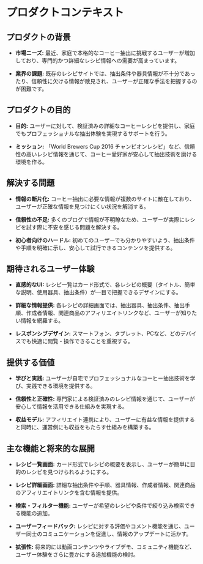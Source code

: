 # プロダクトコンテキスト

## プロダクトの背景

- **市場ニーズ:**
  最近、家庭で本格的なコーヒー抽出に挑戦するユーザーが増加しており、専門的かつ詳細なレシピ情報への需要が高まっています。

- **業界の課題:**
  既存のレシピサイトでは、抽出条件や器具情報が不十分であったり、信頼性に欠ける情報が散見され、ユーザーが正確な手法を把握するのが困難です。

## プロダクトの目的

- **目的:**
  ユーザーに対して、検証済みの詳細なコーヒーレシピを提供し、家庭でもプロフェッショナルな抽出体験を実現するサポートを行う。

- **ミッション:**
  「World Brewers Cup 2016 チャンピオンレシピ」など、信頼性の高いレシピ情報を通じて、コーヒー愛好家が安心して抽出技術を磨ける環境を作る。

## 解決する問題

- **情報の断片化:**
  コーヒー抽出に必要な情報が複数のサイトに散在しており、ユーザーが正確な情報を見つけにくい状況を解消する。

- **信頼性の不足:**
  多くのブログで情報が不明瞭なため、ユーザーが実際にレシピを試す際に不安を感じる問題を解決する。

- **初心者向けのハードル:**
  初めてのユーザーでも分かりやすいよう、抽出条件や手順を明確に示し、安心して試行できるコンテンツを提供する。

## 期待されるユーザー体験

- **直感的なUI:**
  レシピ一覧はカード形式で、各レシピの概要（タイトル、簡単な説明、使用器具、抽出条件）が一目で把握できるデザインにする。

- **詳細な情報提供:**
  各レシピの詳細画面では、抽出器具、抽出条件、抽出手順、作成者情報、関連商品のアフィリエイトリンクなど、ユーザーが知りたい情報を網羅する。

- **レスポンシブデザイン:**
  スマートフォン、タブレット、PCなど、どのデバイスでも快適に閲覧・操作できることを重視する。

## 提供する価値

- **学びと実践:**
  ユーザーが自宅でプロフェッショナルなコーヒー抽出技術を学び、実践できる環境を提供する。

- **信頼性と正確性:**
  専門家による検証済みのレシピ情報を通じて、ユーザーが安心して情報を活用できる仕組みを実現する。

- **収益モデル:**
  アフィリエイト連携により、ユーザーに有益な情報を提供すると同時に、運営側にも収益をもたらす仕組みを構築する。

## 主な機能と将来的な展開

- **レシピ一覧画面:**
  カード形式でレシピの概要を表示し、ユーザーが簡単に目的のレシピを見つけられるようにする。

- **レシピ詳細画面:**
  詳細な抽出条件や手順、器具情報、作成者情報、関連商品のアフィリエイトリンクを含む情報を提供。

- **検索・フィルター機能:**
  ユーザーが希望のレシピや条件で絞り込み検索できる機能の追加。

- **ユーザーフィードバック:**
  レシピに対する評価やコメント機能を通じ、ユーザー同士のコミュニケーションを促進し、情報のアップデートに活かす。

- **拡張性:**
  将来的には動画コンテンツやライブデモ、コミュニティ機能など、ユーザー体験をさらに豊かにする追加機能の検討。

